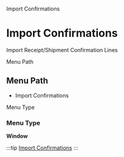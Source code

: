 
Import Confirmations
# Import Confirmations


Import Receipt/Shipment Confirmation Lines

Menu Path
## Menu Path



- Import Confirmations

Menu Type
### Menu Type

**Window**


:::tip
[Import Confirmations](functional-guide/window/window-import-confirmations.md)
:::